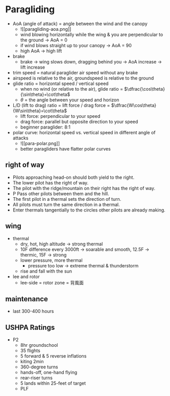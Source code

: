 # Paragliding

- AoA (angle of attack) = angle between the wind and the canopy
    - ![[paragliding-aoa.png]]
    - wind blowing horizontally while the wing & you are perpendicular to the ground -> AoA = 0
    - if wind blows straight up to your canopy -> AoA = 90
    - high AoA -> high lift
- brake
    - brake -> wing slows down, dragging behind you -> AoA increase -> lift increase
- trim speed = natural paraglider air speed without any brake
- airspeed is relative to the air, groundspeed is relative to the ground
- glide ratio = horizontal speed / vertical speed
    - when no wind (or relative to the air), glide ratio = $\dfrac{\cos\theta}{\sin\theta}=\cot\theta$
    - $\theta$ = the angle between your speed and horizon
- L/D (lift to drag) ratio = lift force / drag force = $\dfrac{W\cos\theta}{W\sin\theta}=\cot\theta$ 
    - lift force: perpendicular to your speed
    - drag force: parallel but opposite direction to your speed
    - beginner paraglider: 8:1
- polar curve: horizontal speed vs. vertical speed in different angle of attacks
    - ![[para-polar.png]]
    - better paragliders have flatter polar curves

## right of way

- Pilots approaching head-on should both yield to the right.
- The lower pilot has the right of way.
- The pilot with the ridge/mountain on their right has the right of way.
- P Pass other pilots between them and the hill.
- The first pilot in a thermal sets the direction of turn.
- All pilots must turn the same direction in a thermal.
- Enter thermals tangentially to the circles other pilots are already making.

## wing

- thermal
    - dry, hot, high altitude -> strong thermal
    - 10F difference every 3000ft -> soarable and smooth, 12.5F -> thermic, 15F -> strong
    - lower pressure, more thermal
        - pressure too low -> extreme thermal & thunderstorm
    - rise and fall with the sun
- lee and rotor
    - lee-side = rotor zone = 背風面

## maintenance

- last 300-400 hours

## USHPA Ratings

- P2
    - 8hr groundschool
    - 35 flights
    - 5 forward & 5 reverse inflations
    - kiting 2min
    - 360-degree turns
    - hands-off, one-hand flying
    - rear-riser turns
    - 5 lands within 25-feet of target
    - PLF

